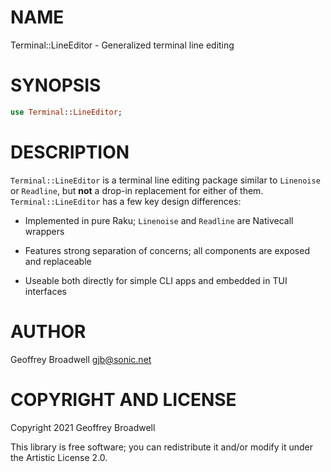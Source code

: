 NAME
====

Terminal::LineEditor - Generalized terminal line editing

SYNOPSIS
========

```raku
use Terminal::LineEditor;
```

DESCRIPTION
===========

`Terminal::LineEditor` is a terminal line editing package similar to `Linenoise` or `Readline`, but **not** a drop-in replacement for either of them. `Terminal::LineEditor` has a few key design differences:

  * Implemented in pure Raku; `Linenoise` and `Readline` are Nativecall wrappers

  * Features strong separation of concerns; all components are exposed and replaceable

  * Useable both directly for simple CLI apps and embedded in TUI interfaces

AUTHOR
======

Geoffrey Broadwell <gjb@sonic.net>

COPYRIGHT AND LICENSE
=====================

Copyright 2021 Geoffrey Broadwell

This library is free software; you can redistribute it and/or modify it under the Artistic License 2.0.

